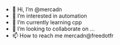 - 👋 Hi, I’m @mercadn
- 👀 I’m interested in automation
- 🌱 I’m currently learning cpp
- 💞️ I’m looking to collaborate on ...
- 📫 How to reach me mercadn@freedotfr

<!---
mercadn/mercadn is a ✨ special ✨ repository because its `README.md` (this file) appears on your GitHub profile.
You can click the Preview link to take a look at your changes.
--->
